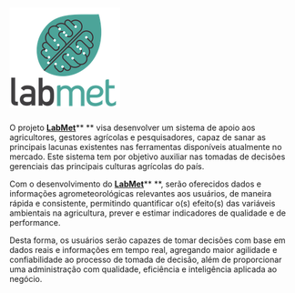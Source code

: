 #                                              ![](/assets/logo.png)

O projeto [**LabMet**](http://www.labmet.com.br)** ** visa desenvolver um sistema de apoio aos agricultores, gestores agrícolas e pesquisadores, capaz de sanar as principais lacunas existentes nas ferramentas disponíveis atualmente no mercado. Este sistema tem por objetivo auxiliar nas tomadas de decisões gerenciais das principais culturas agrícolas do país.

Com o desenvolvimento do [**LabMet**](http://www.labmet.com.br)** **, serão oferecidos dados e informações agrometeorológicas relevantes aos usuários, de maneira rápida e consistente, permitindo quantificar o\(s\) efeito\(s\) das variáveis ambientais na agricultura, prever e estimar indicadores de qualidade e de performance.

Desta forma, os usuários serão capazes de tomar decisões com base em dados reais e informações em tempo real, agregando maior agilidade e confiabilidade ao processo de tomada de decisão, além de proporcionar uma administração com qualidade, eficiência e inteligência aplicada ao negócio.

